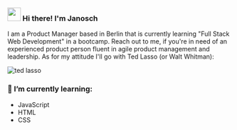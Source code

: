<h3 align="left"><img src = "https://raw.githubusercontent.com/MartinHeinz/MartinHeinz/master/wave.gif" width = 30px> Hi there! I'm Janosch</h3>

I am a Product Manager based in Berlin that is currently learning "Full Stack Web Development" in a bootcamp. Reach out to me, if you're in need of an experienced product person fluent in agile product management and leadership. As for my attitude I'll go with Ted Lasso (or Walt Whitman):

![ted lasso](https://media.tenor.com/mMcz7muunSkAAAAC/ted-lasso-tedlassogifs.gif)

### 🌱 I’m currently learning:
- JavaScript
- HTML
- CSS

<!--
**j-schilling/j-schilling** is a ✨ _special_ ✨ repository because its `README.md` (this file) appears on your GitHub profile.

Here are some ideas to get you started:

- 🔭 I’m currently working on ...
- 🌱 I’m currently learning ...
- 👯 I’m looking to collaborate on ...
- 🤔 I’m looking for help with ...
- 💬 Ask me about ...
- 📫 How to reach me: ...
- 😄 Pronouns: ...
- ⚡ Fun fact: ...
-->

